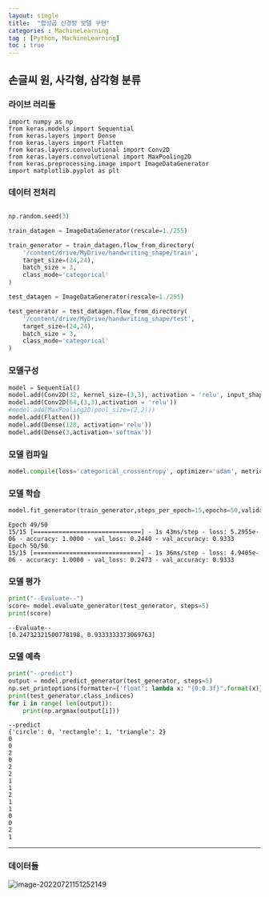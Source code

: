 ```yaml
---
layout: single
title:  "합성곱 신경망 모델 구현"
categories : MachineLearning
tag : [Python, MachineLearning]
toc : true
---
```


## 손글씨 원, 사각형, 삼각형 분류

### 라이브 러리들

```
import numpy as np
from keras.models import Sequential
from keras.layers import Dense
from keras.layers import Flatten
from keras.layers.convolutional import Conv2D
from keras.layers.convolutional import MaxPooling2D
from keras.preprocessing.image import ImageDataGenerator
import matplotlib.pyplot as plt
```

### 데이터 전처리


```python

np.random.seed(3)

train_datagen = ImageDataGenerator(rescale=1./255)

train_generator = train_datagen.flow_from_directory(
    '/content/drive/MyDrive/handwriting_shape/train',
    target_size=(24,24),
    batch_size = 3,
    class_mode='categorical'
)

test_datagen = ImageDataGenerator(rescale=1./255)

test_generator = test_datagen.flow_from_directory(
    '/content/drive/MyDrive/handwriting_shape/test',
    target_size=(24,24),
    batch_size = 3,
    class_mode='categorical'
)
```

### 모델구성

```python
model = Sequential()
model.add(Conv2D(32, kernel_size=(3,3), activation = 'relu', input_shape=(24,24,3)))
model.add(Conv2D(64,(3,3),activation = 'relu'))
#model.add(MaxPooling2D(pool_size=(2,2)))
model.add(Flatten())
model.add(Dense(128, activation='relu'))
model.add(Dense(3,activation='softmax'))
```

### 모델 컴파일


```python
model.compile(loss='categorical_crossentropy', optimizer='adam', metrics=['accuracy'])
```

### 모델 학습


```python
model.fit_generator(train_generator,steps_per_epoch=15,epochs=50,validation_data=test_generator,validation_steps=5)
```


    Epoch 49/50
    15/15 [==============================] - 1s 43ms/step - loss: 5.2955e-06 - accuracy: 1.0000 - val_loss: 0.2440 - val_accuracy: 0.9333
    Epoch 50/50
    15/15 [==============================] - 1s 36ms/step - loss: 4.9405e-06 - accuracy: 1.0000 - val_loss: 0.2473 - val_accuracy: 0.9333

### 모델 평가


```python
print("--Evaluate--")
score= model.evaluate_generator(test_generator, steps=5)
print(score)
```

    --Evaluate--
    [0.24732321500778198, 0.9333333373069763]

### 모델 예측


```python
print("--predict")
output = model.predict_generator(test_generator, steps=5)
np.set_printoptions(formatter={'float': lambda x: "{0:0.3f}".format(x)})
print(test_generator.class_indices)
for i in range( len(output)):
    print(np.argmax(output[i]))
```

    --predict
    {'circle': 0, 'rectangle': 1, 'triangle': 2}
    0
    0
    2
    0
    2
    2
    1
    1
    2
    1
    1
    0
    0
    2
    1

---

### 데이터들

![image-20220721151252149](../../images/CNN_model_test/image-20220721151252149.png)

